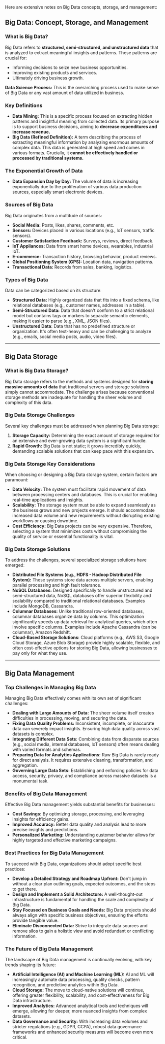 Here are extensive notes on Big Data concepts, storage, and management:

## Big Data: Concept, Storage, and Management

### What is Big Data?

Big Data refers to **structured, semi-structured, and unstructured data** that is analyzed to extract meaningful insights and patterns. These patterns are crucial for:
*   Informing decisions to seize new business opportunities.
*   Improving existing products and services.
*   Ultimately driving business growth.

**Data Science Process:** This is the overarching process used to make sense of Big Data or any vast amount of data utilized in business.

### Key Definitions

*   **Data Mining:** This is a specific process focused on extracting hidden patterns and insightful meaning from collected data. Its primary purpose is to support business decisions, aiming to **decrease expenditures and increase revenue.**
*   **Big Data (Refined Definition):** A term describing the process of extracting meaningful information by analyzing enormous amounts of complex data. This data is generated at high speed and comes in various formats. Crucially, it **cannot be effectively handled or processed by traditional systems.**

### The Exponential Growth of Data

*   **Data Expansion Day by Day:** The volume of data is increasing exponentially due to the proliferation of various data production sources, especially smart electronic devices.

### Sources of Big Data

Big Data originates from a multitude of sources:
*   **Social Media:** Posts, likes, shares, comments, etc.
*   **Sensors:** Devices placed in various locations (e.g., IoT sensors, traffic sensors).
*   **Customer Satisfaction Feedback:** Surveys, reviews, direct feedback.
*   **IoT Appliances:** Data from smart home devices, wearables, industrial IoT.
*   **E-commerce:** Transaction history, browsing behavior, product reviews.
*   **Global Positioning System (GPS):** Location data, navigation patterns.
*   **Transactional Data:** Records from sales, banking, logistics.

### Types of Big Data

Data can be categorized based on its structure:
*   **Structured Data:** Highly organized data that fits into a fixed schema, like relational databases (e.g., customer names, addresses in a table).
*   **Semi-Structured Data:** Data that doesn't conform to a strict relational model but contains tags or markers to separate semantic elements, making it easier to parse (e.g., XML, JSON files).
*   **Unstructured Data:** Data that has no predefined structure or organization. It's often text-heavy and can be challenging to analyze (e.g., emails, social media posts, audio, video files).

---

## Big Data Storage

### What is Big Data Storage?

Big Data storage refers to the methods and systems designed for **storing massive amounts of data** that traditional servers and storage solutions simply cannot accommodate. The challenge arises because conventional storage methods are inadequate for handling the sheer volume and complexity of this data.

### Big Data Storage Challenges

Several key challenges must be addressed when planning Big Data storage:
1.  **Storage Capacity:** Determining the exact amount of storage required for an extensive and ever-growing data system is a significant hurdle.
2.  **Rapid Growth:** Big Data is not static; it grows incredibly quickly, demanding scalable solutions that can keep pace with this expansion.

### Big Data Storage Key Considerations

When choosing or designing a Big Data storage system, certain factors are paramount:
*   **Data Velocity:** The system must facilitate rapid movement of data between processing centers and databases. This is crucial for enabling real-time applications and insights.
*   **Scalability:** The storage system must be able to expand seamlessly as the business grows and new projects emerge. It should accommodate increased data volume and new requirements without disrupting existing workflows or causing downtime.
*   **Cost Efficiency:** Big Data projects can be very expensive. Therefore, selecting a system that minimizes costs without compromising the quality of service or essential functionality is vital.

### Big Data Storage Solutions

To address the challenges, several specialized storage solutions have emerged:
*   **Distributed File Systems (e.g., HDFS - Hadoop Distributed File System):** These systems store data across multiple servers, enabling parallel processing and high fault tolerance.
*   **NoSQL Databases:** Designed specifically to handle unstructured and semi-structured data, NoSQL databases offer superior flexibility and scalability compared to traditional relational databases. Examples include MongoDB, Cassandra.
*   **Columnar Databases:** Unlike traditional row-oriented databases, columnar databases organize data by columns. This optimization significantly speeds up data retrieval for analytical queries, which often involve specific columns. Examples include Apache Cassandra (can be columnar), Amazon Redshift.
*   **Cloud-Based Storage Solutions:** Cloud platforms (e.g., AWS S3, Google Cloud Storage, Azure Blob Storage) provide highly scalable, flexible, and often cost-effective options for storing Big Data, allowing businesses to pay only for what they use.

---

## Big Data Management

### Top Challenges in Managing Big Data

Managing Big Data effectively comes with its own set of significant challenges:
*   **Dealing with Large Amounts of Data:** The sheer volume itself creates difficulties in processing, moving, and securing the data.
*   **Fixing Data Quality Problems:** Inconsistent, incomplete, or inaccurate data can severely impact insights. Ensuring high data quality across vast datasets is complex.
*   **Integrating Different Data Sets:** Combining data from disparate sources (e.g., social media, internal databases, IoT sensors) often means dealing with varied formats and schemas.
*   **Preparing Data for Analytics Applications:** Raw Big Data is rarely ready for direct analysis. It requires extensive cleaning, transformation, and aggregation.
*   **Governing Large Data Sets:** Establishing and enforcing policies for data access, security, privacy, and compliance across massive datasets is a monumental task.

### Benefits of Big Data Management

Effective Big Data management yields substantial benefits for businesses:
*   **Cost Savings:** By optimizing storage, processing, and leveraging insights for efficiency gains.
*   **Improved Accuracy:** Better data quality and analysis lead to more precise insights and predictions.
*   **Personalized Marketing:** Understanding customer behavior allows for highly targeted and effective marketing campaigns.

### Best Practices for Big Data Management

To succeed with Big Data, organizations should adopt specific best practices:
*   **Develop a Detailed Strategy and Roadmap Upfront:** Don't jump in without a clear plan outlining goals, expected outcomes, and the steps to get there.
*   **Design and Implement a Solid Architecture:** A well-thought-out infrastructure is fundamental for handling the scale and complexity of Big Data.
*   **Stay Focused on Business Goals and Needs:** Big Data projects should always align with specific business objectives, ensuring the efforts provide tangible value.
*   **Eliminate Disconnected Data:** Strive to integrate data sources and remove silos to gain a holistic view and avoid redundant or conflicting information.

### The Future of Big Data Management

The landscape of Big Data management is continually evolving, with key trends shaping its future:
*   **Artificial Intelligence (AI) and Machine Learning (ML):** AI and ML will increasingly automate data processing, quality checks, pattern recognition, and predictive analytics within Big Data.
*   **Cloud Storage:** The move to cloud-native solutions will continue, offering greater flexibility, scalability, and cost-effectiveness for Big Data infrastructure.
*   **Improved Analytics:** Advanced analytical tools and techniques will emerge, allowing for deeper, more nuanced insights from complex datasets.
*   **Data Governance and Security:** With increasing data volumes and stricter regulations (e.g., GDPR, CCPA), robust data governance frameworks and enhanced security measures will become even more critical.